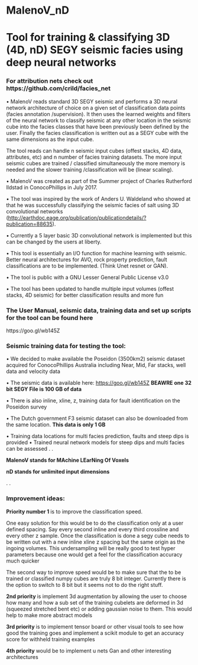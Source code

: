 # MalenoV_nD
<h1> Tool for training &amp;  classifying 3D (4D, nD) SEGY seismic facies using deep neural networks</h1>

<h3>For attribution nets check out https://github.com/crild/facies_net </h3>

•	MalenoV reads standard 3D SEGY seismic and performs a 3D neural network architecture of choice on a given set of classification data points (facies annotation /supervision).  It then uses the learned weights and filters of the neural network to classify seismic at any other location in the seismic cube into the facies classes that have been previously been defined by the user. Finally the facies classification is written out as a SEGY cube with the same dimensions as the input cube.

The tool reads can handle n seismic input cubes (offest stacks, 4D data, attributes, etc) and n number of facies training datasets. The more input seismic cubes are trained / classified  simultaneously the more memory is needed and the slower training /classification will be (linear scaling).

•	MalenoV was created as part of the Summer project of Charles Rutherford Ildstad in ConocoPhillips in July 2017.

•	The tool was inspired by the work of Anders U. Waldeland who showed at that he was successfully classifying the seismic facies of salt using 3D convolutional networks (http://earthdoc.eage.org/publication/publicationdetails/?publication=88635). 

•	Currently a 5 layer basic 3D convolutional network is implemented but this can be changed by the users at liberty. 

•	This tool is essentially an I/O function for machine learning with seismic. Better neural architectures for AVO, rock property prediction, fault classifications are to be implemented. (Think Unet resnet or GAN).

•	The tool is public with a GNU Lesser General Public License v3.0

•	The tool  has been updated to handle multiple input volumes (offest stacks, 4D seismic) for better classification results and more fun

<h3>The User Manual, seismic data, training data and set up scripts for the tool can be found here</h3>
https://goo.gl/wb145Z





<h3>Seismic training data for testing the tool:</h3>

•	We decided to make available the Poseidon (3500km2) seismic dataset acquired for ConocoPhillips Australia including Near, Mid, Far stacks, well data and velocity data

•	The seismic data is available here: https://goo.gl/wb145Z 
<b> BEAWRE one 32 bit SEGY File is 100 GB of data</b>

•	There is also inline, xline, z, training data for fault identification on the Poseidon survey

•	The Dutch government F3 seismic dataset can also be downloaded from the same location. 
<b>This data is only 1 GB</b>

•	Training data locations for multi facies prediction, faults and steep dips is provided
•	Trained neural network models for steep dips and multi facies can be assessed
. 
.

<b>MalenoV stands for MAchine LEarNing Of Voxels</b>

<b>nD stands for unlimited input dimensions</b>
 
 
  
 .
 .
 <h3>Improvement ideas:</h3>
 
 <b>Priority number 1 </b>is to improve the classification speed.

One easy  solution for this would be to do the classification only at a user defined spacing. Say every second inline and every third crossline and every other z sample. Once the classification is done a segy cube needs to be written out with a new inline xline z spacing but the same origin as the ingoing volumes. This undersampling will be really good to test hyper parameters because one would get a feel for the classification accuracy much quicker 

The second way to improve speed would be to make sure that the to be trained or classified numpy cubes are truly 8 bit integer. Currently there is the option to switch  to 8 bit but it seems not to do the right stuff.

<b>2nd priority </b>is implement 3d augmentation by allowing the user to choose how many and how a sub set of the training cubelets are deformed in 3d (squeezed stretched bent etc)  or adding gaussian noise to them. This would help to make more abstract models


<b>3rd priority </b> is to implement tensor board or other visual tools to see how good the training goes and implement a scikit module to get an accuracy score for withheld training examples 


<b>4th priority </b>would be to implement u nets Gan and other interesting architectures

 

